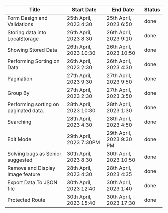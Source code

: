 | Title                                     | Start Date               | End Date                 | Status   |
|-------------------------------------------|-------------------------|-------------------------|----------|
| Form Design and Validations               | 25th April, 2023  4:30 | 25th April, 2023  6:50 | done     |
| Storing data into LocalStorage            | 26th April, 2023  8:30 | 26th April, 2023  9:10 | done     |
| Showing Stored Data                       | 26th April, 2023  10:30 | 26th April, 2023  10:50 | done     |
| Performing Sorting on Data                | 26th April, 2023  2:30 | 26th April, 2023  4:30 | done     |
| Pagination                                | 27th April, 2023  9:30 | 27th April, 2023  9:50 | done     |
| Group By                                  | 27th April, 2023  2:30 | 27th April, 2023  3:50 | done     |
| Performing sorting on paginated data.     | 28th April, 2023  10:30 | 28th April, 2023  1:30 | done     |
| Searching                                 | 28th April, 2023  4:30 | 28th April, 2023  4:50 | done     |
| Edit Mode                                 | 29th April, 2023  7:30PM | 29th April, 2023  9:30 PM | done     |
| Solving bugs as Senior suggested          | 30th April, 2023  8:30 | 30th April, 2023  10:50 | done     |
| Remove and Display Image feature          | 28th April, 2023  4:30 | 28th April, 2023  4:35 | done     |
| Export Data To JSON file                  | 30th April, 2023  12:40 | 30th April, 2023  1:40 | done  |
| Protected Route                           | 30th April, 2023 15:40  | 30th April, 2023 17:30 | done  |
